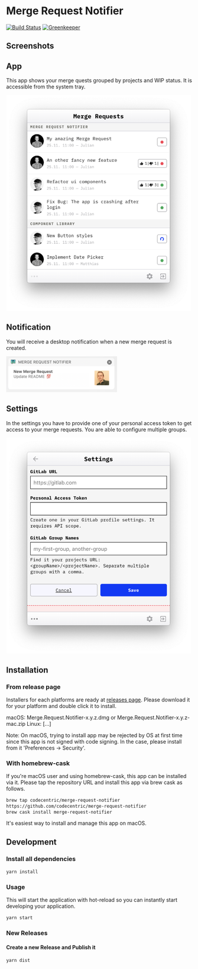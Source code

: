 # Merge Request Notifier

[![Build Status](https://travis-ci.org/codecentric/merge-request-notifier.svg?branch=master)](https://travis-ci.org/codecentric/merge-request-notifier) 
[![Greenkeeper](https://badges.greenkeeper.io/codecentric/merge-request-notifier.svg)](https://greenkeeper.io/)

## Screenshots
## App
This app shows your merge quests grouped by projects and WIP status. It is accessible from the system tray.

<img src="./images/app.png" width=500 alt="App Screenshot">

## Notification
You will receive a desktop notification when a new merge request is created.

<img src="./images/notification.png" width=300 alt="Notification Screenshot">

## Settings
In the settings you have to provide one of your personal access token to get access to your merge requests. 
You are able to configure multiple groups.

<img src="./images/settings.png" width=500 alt="Settings Screenshot">

## Installation
### From release page
Installers for each platforms are ready at [releases page](https://github.com/codecentric/merge-request-notifier/releases).
Please download it for your platform and double click it to install.

macOS: Merge.Request.Notifier-x.y.z.dmg or Merge.Request.Notifier-x.y.z-mac.zip
Linux: [...]

Note: On macOS, trying to install app may be rejected by OS at first time since this app is not signed with code signing. 
In the case, please install from it 'Preferences -> Security'.

### With homebrew-cask
If you're macOS user and using homebrew-cask, this app can be installed via it. Please tap the repository URL and install this app via brew cask as follows.

```
brew tap codecentric/merge-request-notifier https://github.com/codecentric/merge-request-notifier
brew cask install merge-request-notifier
```
It's easiest way to install and manage this app on macOS.

## Development
### Install all dependencies 

```bash
yarn install
```

### Usage
This will start the application with hot-reload so you can instantly start developing your application.

```bash
yarn start
```

### New Releases
#### Create a new Release and Publish it
```bash
yarn dist
```
